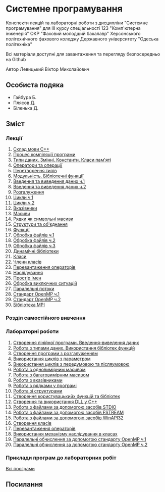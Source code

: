 # Системне програмування

Конспекти лекцій та лабораторні роботи з дисципліни "Системне програмування" для III курсу спеціальності 123 "Комп'ютерна інженерія" ОКР "Фаховий молодший бакалавр" Херсонського політехнічного фахового коледжу Державного університету "Одеська політехніка"

Всі матеріали доступні для завантаження та перегляду безпосередньо на Github 

Автор Левицький Віктор Миколайович

## Особиста подяка

* Гайбура Б.
* Плясов Д.
* Біленька Д.

## Зміст
### Лекції
1.  [Склад мови С++](Лекції/lec-01.md)
2.  [Процес компіляції програми](Лекції/lec-02.md)
3.  [Типи даних. Змінні. Константи. Класи пам'яті](Лекції/lec-03.md)
4.  [Оператори та операції](Лекції/lec-04.md)
5.  [Перетворення типів](Лекції/lec-05.md)
6.  [Модульність. Бібліотечні функції](Лекції/lec-06.md)
7.  [Введення та виведення даних ч.1](Лекції/lec-07.md)
8.  [Введення та виведення даних ч.2](Лекції/lec-08.md)
9.  [Розгалуження](Лекції/lec-09.md)
10. [Цикли ч.1](Лекції/lec-10.md)
11. [Цикли ч.2](Лекції/lec-11.md)
12. [Вказівники](Лекції/lec-12.md)
13. [Масиви](Лекції/lec-13.md)
14. [Рядки як символьні масиви](Лекції/lec-14.md)
15. [Структури та об'єднання](Лекції/lec-15.md)
16. [Функції](Лекції/lec-16.md)
17. [Обробка файлів ч.1](Лекції/lec-17.md)
18. [Обробка файлів ч.2](Лекції/lec-18.md)
19. [Обробка файлів ч.3](Лекції/lec-19.md)
20. [Динамічні бібліотеки](Лекції/lec-20.md)
21. [Класи](Лекції/lec-21.md)
22. [Члени класів](Лекції/lec-22.md)
23. [Перевантаження операторів](Лекції/lec-23.md)
24. [Наслідування](Лекції/lec-24.md)
25. [Простір імен](Лекції/lec-25.md)
26. [Обробка виключних ситуацій](Лекції/lec-26.md)
27. [Паралельні потоки](Лекції/lec-27.md)
28. [Стандарт OpenMP ч.1](Лекції/lec-28.md)
29. [Стандарт OpenMP ч.2](Лекції/lec-29.md)
30. [Бібліотека MPI](Лекції/lec-30.md)



### Розділ самостійного вивчення

### Лабораторні роботи

1. [Створення лінійної програми. Введення-виведення даних](Лабораторні/lab-01.md)
2. [Робота з типами даних. Використання бібліотек функцій](Лабораторні/lab-02.md)
3. [Створення програми з розгалуженням](Лабораторні/lab-03.md)
4. [Використання циклів з параметром](Лабораторні/lab-04.md)
5. [Використання циклів з передумовою та післяумовою](Лабораторні/lab-05.md)
6. [Робота з одновимірним масивом](Лабораторні/lab-06.md)
7. [Робота з багатовимірним масивом](Лабораторні/lab-07.md)
8. [Робота з вказівниками](Лабораторні/lab-08.md)
9. [Робота з рядками у програмі](Лабораторні/lab-09.md)
10. [Робота зі структурами](Лабораторні/lab-10.md)
11. [Створення користувацькийх функцій та бібліотек](Лабораторні/lab-11.md)
12. [Створення та використання DLL у C++](Лабораторні/lab-12.md)
13. [Робота з файлами за допомогою засобів STDIO](Лабораторні/lab-13.md)
14. [Робота з файлами за допомогою засобів FSTREAM](Лабораторні/lab-14.md)
15. [Робота з файлами за допомогою засобів WinAPI32](Лабораторні/lab-15.md)
16. [Створення класів](Лабораторні/lab-16.md)
17. [Перевантаження операторів](Лабораторні/lab-17.md)
18. [Використання механізму наслідування в класах](Лабораторні/lab-18.md)
19. [Паралельні обчислення за допомогою стандарту OpenMP ч.1](Лабораторні/lab-19.md)
20. [Паралельні обчислення за допомогою стандарту OpenMP ч.2](Лабораторні/lab-20.md)


### Приклади програм до лабораторних робіт

[Всі програми](Лабораторні/src/)



## Посилання


